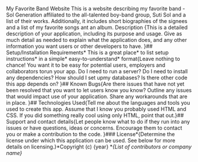 
My Favorite Band Website
 This is a website describing my favorite band - Sol Generation affiliated to the all-talented boy-band group, Suti Sol and a list of their works. Additionally, it includes short biographies of the signees and a list of my favorite songs ant an album. 
 Description
 {This is a detailed description of your application, including its purpose and usage.  Give as much detail as needed to explain what the application does, and any other information you want users or other developers to have. 
 }## Setup/Installation Requirements* This is a great place* to list setup instructions* in a simple* easy-to-understand* format{Leave nothing to chance! You want it to be easy for potential users, employers and collaborators torun your app. Do I need to run a server? Do I need to install any dependencies? How should I set upmy databases? Is there other code this app depends on?
 }## Known Bugs{Are there issues that have not yet been resolved that you want to let users know you know? Outline any issues that would impact use of your application. Share any workarounds that are in place. 
 }## Technologies Used{Tell me about the languages and tools you used to create this app. Assume that I know you probably used HTML and CSS. If you did something really cool using only HTML, point that out.}## Support and contact details{Let people know what to do if they run into any issues or have questions, ideas or concerns.  Encourage them to contact you or make a contribution to the code.
 }### License*{Determine the license under which this application can be used.  See below for more details on licensing.}*Copyright (c) {year} **{List of contributors or company name}*